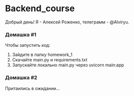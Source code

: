 # Backend_course
Добрый день! Я - Алексей Роженко, телеграмм - @Alviryu. 

### Домашка #1
Чтобы запустить код:
1. Зайдите в папку homework_1
2. Скачайте main.py и requirements.txt
3. Запускайте локально main.py через uvicorn main:app

### Домашка #2
Притаились в ожидании... 
